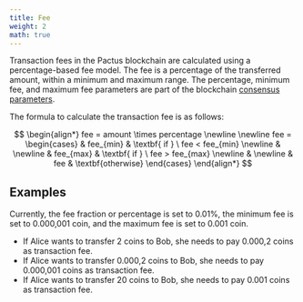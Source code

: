 ```yaml
---
title: Fee
weight: 2
math: true
---
```


Transaction fees in the Pactus blockchain are calculated using a percentage-based fee model.
The fee is a percentage of the transferred amount, within a minimum and maximum range.
The percentage, minimum fee, and maximum fee parameters are part of the blockchain
[consensus parameters](/docs/concepts/consensus/parameters/).

The formula to calculate the transaction fee is as follows:

$$
\begin{align*}
fee = amount \times percentage \newline
\newline
fee =
\begin{cases}
 & fee_{min} & \textbf{ if } \ fee < fee_{min} \newline
  & \newline
 & fee_{max} & \textbf{ if } \ fee > fee_{max} \newline
 & \newline
 & fee & \textbf{otherwise}
 \end{cases}
\end{align*}
$$

## Examples

Currently, the fee fraction or percentage is set to 0.01%, the minimum fee is set to 0.000,001 coin,
and the maximum fee is set to 0.001 coin.

- If Alice wants to transfer 2 coins to Bob, she needs to pay 0.000,2 coins as transaction fee.
- If Alice wants to transfer 0.000,2 coins to Bob, she needs to pay 0.000,001 coins as transaction fee.
- If Alice wants to transfer 20 coins to Bob, she needs to pay 0.001 coins as transaction fee.
